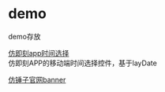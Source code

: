 # demo
demo存放

[仿即刻app时间选择](https://ck18781145809.github.io/demo/仿即刻app时间选择/index.html)  
仿即刻APP的移动端时间选择控件，基于layDate
[](https://github.com/ck18781145809/datepicker/blob/master/readme-img/datePicker.png)  

[仿锤子官网banner](https://ck18781145809.github.io/demo/仿锤子官网banner/index.html)




